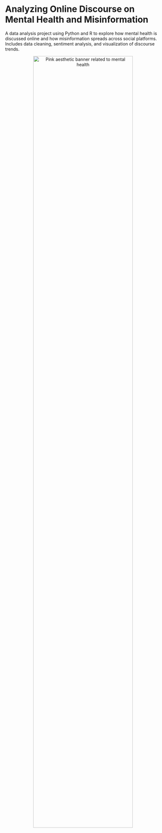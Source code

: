 # Analyzing Online Discourse on Mental Health and Misinformation
A data analysis project using Python and R to explore how mental health is discussed online and how misinformation spreads across social platforms. Includes data cleaning, sentiment analysis, and visualization of discourse trends.
<p align="center">
  <img src="https://i.etsystatic.com/54659499/r/il/be622c/6271972474/il_fullxfull.6271972474_k0rq.jpg" alt="Pink aesthetic banner related to mental health" width="80%">
</p>
